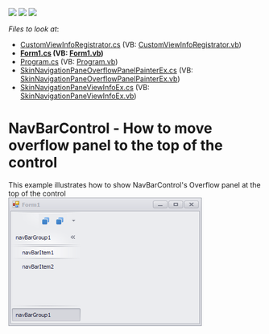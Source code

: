 <!-- default badges list -->
![](https://img.shields.io/endpoint?url=https://codecentral.devexpress.com/api/v1/VersionRange/128633478/16.1.4%2B)
[![](https://img.shields.io/badge/Open_in_DevExpress_Support_Center-FF7200?style=flat-square&logo=DevExpress&logoColor=white)](https://supportcenter.devexpress.com/ticket/details/T501318)
[![](https://img.shields.io/badge/📖_How_to_use_DevExpress_Examples-e9f6fc?style=flat-square)](https://docs.devexpress.com/GeneralInformation/403183)
<!-- default badges end -->
<!-- default file list -->
*Files to look at*:

* [CustomViewInfoRegistrator.cs](./CS/CustomViewInfoRegistrator.cs) (VB: [CustomViewInfoRegistrator.vb](./VB/CustomViewInfoRegistrator.vb))
* **[Form1.cs](./CS/Form1.cs) (VB: [Form1.vb](./VB/Form1.vb))**
* [Program.cs](./CS/Program.cs) (VB: [Program.vb](./VB/Program.vb))
* [SkinNavigationPaneOverflowPanelPainterEx.cs](./CS/SkinNavigationPaneOverflowPanelPainterEx.cs) (VB: [SkinNavigationPaneOverflowPanelPainterEx.vb](./VB/SkinNavigationPaneOverflowPanelPainterEx.vb))
* [SkinNavigationPaneViewInfoEx.cs](./CS/SkinNavigationPaneViewInfoEx.cs) (VB: [SkinNavigationPaneViewInfoEx.vb](./VB/SkinNavigationPaneViewInfoEx.vb))
<!-- default file list end -->
# NavBarControl - How to move overflow panel to the top of the control


This example illustrates how to show NavBarControl's Overflow panel at the top of the control<br><img src="https://raw.githubusercontent.com/DevExpress-Examples/navbarcontrol-how-to-move-overflow-panel-to-the-top-of-the-control-t501318/16.1.4+/media/08bcc1f2-1b7b-11e7-80bf-00155d62480c.png">

<br/>


